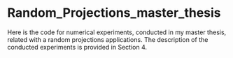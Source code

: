 # Random_Projections_master_thesis
Here is the code for numerical experiments, conducted in my master thesis, related with a random projections applications. 
The description of the conducted experiments is provided in Section 4. 
